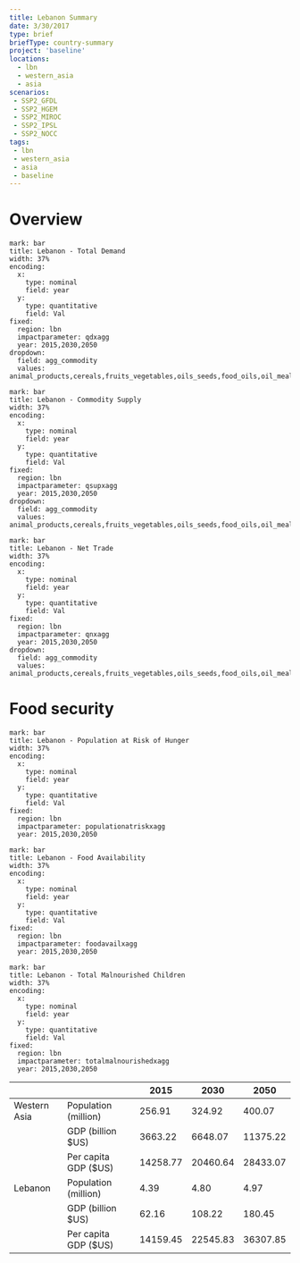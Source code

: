 ```yaml
---
title: Lebanon Summary
date: 3/30/2017
type: brief
briefType: country-summary
project: 'baseline'
locations:
  - lbn
  - western_asia
  - asia
scenarios:
 - SSP2_GFDL
 - SSP2_HGEM
 - SSP2_MIROC
 - SSP2_IPSL
 - SSP2_NOCC
tags:
 - lbn
 - western_asia
 - asia
 - baseline
---
```

# Overview 

```chart
mark: bar
title: Lebanon - Total Demand
width: 37%
encoding:
  x:
    type: nominal
    field: year
  y:
    type: quantitative
    field: Val
fixed:
  region: lbn
  impactparameter: qdxagg
  year: 2015,2030,2050
dropdown:
  field: agg_commodity
  values: animal_products,cereals,fruits_vegetables,oils_seeds,food_oils,oil_meals,other,pulses,roots_tubers,sugar
```

```chart
mark: bar
title: Lebanon - Commodity Supply
width: 37%
encoding:
  x:
    type: nominal
    field: year
  y:
    type: quantitative
    field: Val
fixed:
  region: lbn
  impactparameter: qsupxagg
  year: 2015,2030,2050
dropdown:
  field: agg_commodity
  values: animal_products,cereals,fruits_vegetables,oils_seeds,food_oils,oil_meals,other,pulses,roots_tubers,sugar
```

```chart
mark: bar
title: Lebanon - Net Trade
width: 37%
encoding:
  x:
    type: nominal
    field: year
  y:
    type: quantitative
    field: Val
fixed:
  region: lbn
  impactparameter: qnxagg
  year: 2015,2030,2050
dropdown:
  field: agg_commodity
  values: animal_products,cereals,fruits_vegetables,oils_seeds,food_oils,oil_meals,other,pulses,roots_tubers,sugar
```

# Food security

```chart
mark: bar
title: Lebanon - Population at Risk of Hunger
width: 37%
encoding:
  x:
    type: nominal
    field: year
  y:
    type: quantitative
    field: Val
fixed:
  region: lbn
  impactparameter: populationatriskxagg
  year: 2015,2030,2050
```

```chart
mark: bar
title: Lebanon - Food Availability
width: 37%
encoding:
  x:
    type: nominal
    field: year
  y:
    type: quantitative
    field: Val
fixed:
  region: lbn
  impactparameter: foodavailxagg
  year: 2015,2030,2050
```

```chart
mark: bar
title: Lebanon - Total Malnourished Children
width: 37%
encoding:
  x:
    type: nominal
    field: year
  y:
    type: quantitative
    field: Val
fixed:
  region: lbn
  impactparameter: totalmalnourishedxagg
  year: 2015,2030,2050
```

|   |   | 2015 | 2030 | 2050 |
|---|---|---|---|---|
| Western Asia | Population (million) | 256.91 | 324.92 | 400.07 |
|  | GDP (billion $US) | 3663.22 | 6648.07 | 11375.22 |
|  | Per capita GDP ($US) | 14258.77 | 20460.64 | 28433.07 |
| Lebanon | Population (million) | 4.39 | 4.80 | 4.97 |
|  | GDP (billion $US) | 62.16 | 108.22 | 180.45 |
|  | Per capita GDP ($US) | 14159.45| 22545.83| 36307.85|